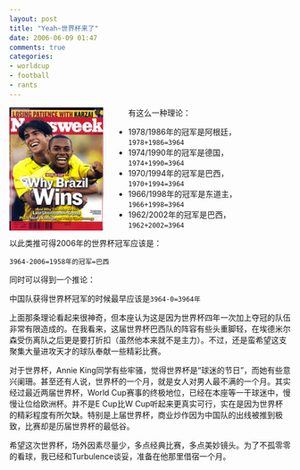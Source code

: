 ```yaml
---
layout: post
title: "Yeah~世界杯来了"
date: 2006-06-09 01:47
comments: true
categories:
- worldcup
- football
- rants
---
```


<img style="WIDTH: 168px; HEIGHT: 221px; margin-right: 45px;" alt="world cup 2006" src="/downloads/images/2006_06/world_cup_2006.png" align="left" border="0" />有这么一种理论：

* 1978/1986年的冠军是阿根廷，`1978+1986=3964`  
* 1974/1990年的冠军是德国，`1974+1990=3964`   
* 1970/1994年的冠军是巴西，`1970+1994=3964`   
* 1966/1998年的冠军是东道主，`1966+1998=3964`   
* 1962/2002年的冠军是巴西，`1962+2002=3964`   

以此类推可得2006年的世界杯冠军应该是：

`3964-2006=1958年的冠军=巴西`     

同时可以得到一个推论：   

中国队获得世界杯冠军的时候最早应该是`3964-0=3964年`  

上面那条理论看起来很神奇，但本座认为这是因为世界杯四年一次加上夺冠的队伍非常有限造成的。在我看来，这届世界杯巴西队的阵容有些头重脚轻，在埃德米尔森受伤离队之后更是要打折扣（虽然他本来就不是主力）。不过，还是蛮希望这支聚集大量进攻天才的球队奉献一些精彩比赛。   

对于世界杯，Annie King同学有些牢骚，觉得世界杯是“球迷的节日”，而她有些意兴阑珊。甚至还有人说，世界杯的一个月，就是女人对男人最不满的一个月。其实经过最近两届世界杯，World Cup赛事的终极地位，已经在本座等一干球迷中，慢慢让位给欧洲杯。并不是E Cup比W Cup听起来更真实可行，实在是因为世界杯的精彩程度有所欠缺。特别是上届世界杯，商业炒作因为中国队的出线被推到极致，比赛却是历届世界杯的最低谷。   

希望这次世界杯，场外因素尽量少，多点经典比赛，多点美妙镜头。为了不孤零零的看球，我已经和Turbulence谈妥，准备在他那里借宿一个月。